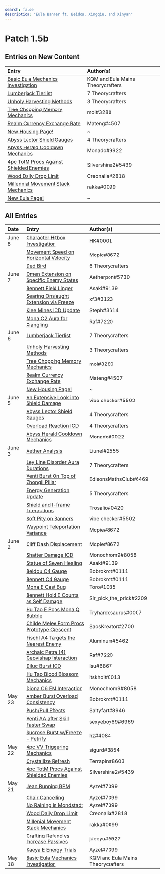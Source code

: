 ```yaml
---
search: false
description: "Eula Banner ft. Beidou, Xingqiu, and Xinyan"
---
```


# Patch 1.5b

## Entries on New Content

| Entry                                                                                                                            | Author\(s\)                       |
| :------------------------------------------------------------------------------------------------------------------------------- | :-------------------------------- |
| [Basic Eula Mechanics Investigation](/evidence/characters/cryo/eula#basic-eula-mechanics)                                        | KQM and Eula Mains Theorycrafters |
| [Lumberjack Tierlist](/evidence/general-mechanics/housing#lumberjack-tier-list)                                                  | 7 Theorycrafters                  |
| [Unholy Harvesting Methods](/evidence/general-mechanics/housing#temporary-skill-targets-enabling-unholy-harvesting-methods)      | 3 Theorycrafters                  |
| [Tree Chopping Memory Mechanics](/evidence/general-mechanics/housing#tree-chopping-memory-mechanics)                             | mol\#3280                         |
| [Realm Currency Exchange Rate](/evidence/general-mechanics/housing#realm-currency-exchange-rate-analysis)                        | Mateng\#4507                      |
| [New Housing Page!](/general-mechanics/housing)                                                                                  | ~                                 |
| [Abyss Lector Shield Gauges](/evidence/combat-mechanics/enemy-mechanics/enemy-shields#abyss-lector-shield-gauges)                | 4 Theorycrafters                  |
| [Abyss Herald Cooldown Mechanics](/evidence/combat-mechanics/enemy-mechanics/enemy-interactions#abyss-herald-cooldown-mechanics) | Monado\#9922                      |
| [4pc TotM Procs Against Shielded Enemies](/evidence/equipment/artifacts#4-piece-totm-procs-against-shielded-enemies)                   | Silvershine2\#5439                |
| [Wood Daily Drop Limit](/evidence/general-mechanics/lifeskills#wood-daily-drop-limit)                                            | Creonalia\#2818                   |
| [Millennial Movement Stack Mechanics](/evidence/equipment/weapons#millenial-movement-stack-mechanics)                            | rakka\#0099                       |
| [New Eula Page!](/characters/cryo/eula)                                                                                          | ~                                 |

## All Entries

| Date   | Entry                                                                                                                                        | Author\(s\)                       |
| :----- | :------------------------------------------------------------------------------------------------------------------------------------------- | :-------------------------------- |
| June 8 | [Character Hitbox Investigation](/evidence/general-mechanics/movement-and-physics#character-hitboxes)                                        | HK\#0001                          |
|        | [Movement Speed on Horizontal Velocity](/evidence/general-mechanics/movement-and-physics#movement-speed-affects-dashing-horizontal-velocity) | Mcpie\#8672                       |
|        | [Ded Bird](/general-mechanics/miscellaneous-entries#ded-bird)                                                                                | 6 Theorycrafters                  |
| June 7 | [Omen Extension on Specific Enemy States](/evidence/characters/hydro/mona#omen-extension-on-certain-enemies-in-certain-states)               | Aetherpon\#5730                   |
|        | [Bennett Field Linger](/evidence/characters/pyro/bennett#bennett-field-linger)                                                               | Asaki\#9139                       |
|        | [Searing Onslaught Extension via Freeze](/evidence/characters/pyro/diluc#searing-onslaught-extension-via-freeze)                             | xf3\#3123                         |
|        | [Klee Mines ICD Update](/evidence/characters/pyro/klee#klee-mines-icd-update)                                                                | Steph\#3614                       |
|        | [Mona C2 Aura for Xiangling](/evidence/characters/hydro/mona#c2-mona-aura-for-xiangling)                                                     | Raf\#7220                         |
| June 6 | [Lumberjack Tierlist](/evidence/general-mechanics/housing#lumberjack-tier-list)                                                              | 7 Theorycrafters                  |
|        | [Unholy Harvesting Methods](/evidence/general-mechanics/housing#temporary-skill-targets-enabling-unholy-harvesting-methods)                  | 3 Theorycrafters                  |
|        | [Tree Chopping Memory Mechanics](/evidence/general-mechanics/housing#tree-chopping-memory-mechanics)                                         | mol\#3280                         |
|        | [Realm Currency Exchange Rate](/evidence/general-mechanics/housing#realm-currency-exchange-rate-analysis)                                    | Mateng\#4507                      |
|        | [New Housing Page!](/general-mechanics/housing)                                                                                              | ~                                 |
| June 5 | [An Extensive Look into Shield Damage](/evidence/combat-mechanics/enemy-mechanics/enemy-shields#an-extensive-look-into-shield-damage)        | vibe checker\#5502                |
|        | [Abyss Lector Shield Gauges](/evidence/combat-mechanics/enemy-mechanics/enemy-shields#abyss-lector-shield-gauges)                            | 4 Theorycrafters                  |
|        | [Overload Reaction ICD](/evidence/combat-mechanics/elemental-effects/transformative-reactions#overload-reaction-icd)                         | 4 Theorycrafters                  |
|        | [Abyss Herald Cooldown Mechanics](/evidence/combat-mechanics/enemy-mechanics/enemy-interactions#abyss-herald-cooldown-mechanics)             | Monado\#9922                      |
| June 3 | [Aether Analysis](/evidence/characters/geo/traveler-geo#aether-analysis)                                                                     | Liunel\#2555                      |
|        | [Ley Line Disorder Aura Durations](/evidence/combat-mechanics/spiral-domains/ley-line-disorders#ley-line-aura-duration)                      | 7 Theorycrafters                  |
|        | [Venti Burst On Top of Zhongli Pillar](/evidence/characters/anemo/venti#venti-burst-on-top-of-zhongli-pillar)                                | EdisonsMathsClub\#6469            |
|        | [Energy Generation Update](/evidence/combat-mechanics/energy#energy-generation-update)                                                       | 5 Theorycrafters                  |
|        | [Shield and I-frame Interactions](/evidence/combat-mechanics/damage/shields#shield-and-i-frame-interactions)                                 | Trosalio\#0420                    |
|        | [Soft Pity on Banners](/evidence/general-mechanics/gacha#soft-pity-on-banners)                                                               | vibe checker\#5502                |
|        | [Waypoint Teleportation Variance](/evidence/general-mechanics/movement-and-physics#waypoint-teleport-variance)                               | Mcpie\#8672                       |
| June 2 | [Cliff Dash Displacement](/evidence/general-mechanics/movement-and-physics#cliff-dash-displacement)                                          | Mcpie\#8672                       |
|        | [Shatter Damage ICD](/evidence/combat-mechanics/elemental-effects/transformative-reactions#shatter-damage-icd)                               | Monochrom9\#8058                  |
|        | [Statue of Seven Healing](/evidence/general-mechanics/lifeskills#statue-of-seven-healing)                                                    | Asaki\#9139                       |
|        | [Beidou C4 Gauge](/evidence/characters/electro/beidou#beidou-c4-gauge)                                                                       | Bobrokrot\#0111                   |
|        | [Bennett C4 Gauge](/evidence/characters/pyro/bennett#bennett-c4-gauge)                                                                       | Bobrokrot\#0111                   |
|        | [Mona E Cast Bug](/evidence/general-mechanics/bugs#mona-elemental-skill-bug)                                                                 | Toro\#1035                        |
|        | [Bennett Hold E Counts as Self Damage](/evidence/characters/pyro/bennett#bennett-hold-e-counts-as-self-damage)                               | Sir_pick_the_prick\#2209          |
|        | [Hu Tao E Pops Mona Q Bubble](/evidence/characters/pyro/hu-tao#mona-q-bubble-pops-with-hu-tao-e)                                             | Tryhardosaurus\#0007              |
|        | [Childe Melee Form Procs Prototype Crescent](/evidence/characters/hydro/tartaglia#childe-can-proc-prototype-crescents-passive-in-melee-form) | SaosKreator\#2700                 |
|        | [Fischl A4 Targets the Nearest Enemy](/evidence/characters/electro/fischl#fischls-a4-targetting)                                             | Aluminum\#5462                    |
|        | [Archaic Petra \(4\) Geovishap Interaction](/evidence/equipment/artifacts#geovishap-hatchling-shields-with-4-petra)                          | Raf\#7220                         |
|        | [Diluc Burst ICD](/evidence/characters/pyro/diluc#diluc-burst-icd)                                                                           | Isu\#6867                         |
|        | [Hu Tao Blood Blossom Mechanics](/evidence/characters/pyro/hu-tao#blood-blossom-bb-duration-on-charge-attack-reapplication)                  | itskhoi\#0013                     |
|        | [Diona C6 EM Interaction](/evidence/characters/cryo/diona#diona-field-characteristics)                                                       | Monochrom9\#8058                  |
| May 23 | [Amber Burst Overload Consistency](/evidence/characters/pyro/amber#amber-burst-overload-consistency)                                         | Bobrokrot\#0111                   |
|        | [Push/Pull Effects](/evidence/general-mechanics/movement-and-physics#push-pull-effects)                                                      | Saltyfart\#8946                   |
|        | [Venti AA after Skill Faster Swap](/evidence/characters/anemo/venti#venti-autoattack-after-elemental-skill-faster-switching)                 | sexyeboy69\#6969                  |
|        | [Sucrose Burst w/Freeze + Petrify](/evidence/characters/anemo/sucrose#sucrose-freeze-and-petrify-burst-interaction)                          | hz\#4084                          |
| May 22 | [4pc VV Triggering Mechanics](/evidence/equipment/artifacts#4-piece-vv-triggering-mechanics)                                                     | sigurd\#3854                      |
|        | [Crystallize Refresh](/evidence/combat-mechanics/elemental-effects/transformative-reactions#crystallize-refresh)                             | Terrapin\#8603                    |
|        | [4pc TotM Procs Against Shielded Enemies](/evidence/equipment/artifacts#4-piece-totm-procs-against-shielded-enemies)                               | Silvershine2\#5439                |
| May 21 | [Jean Running BPM](/general-mechanics/miscellaneous-entries#jean-running-bpm)                                                                | Ayzel\#7399                       |
|        | [Chair Cancelling](/general-mechanics/miscellaneous-entries#chair-cancelling)                                                                | Ayzel\#7399                       |
|        | [No Raining in Mondstadt](/general-mechanics/miscellaneous-entries#no-raining-in-mondstadt)                                                  | Ayzel\#7399                       |
|        | [Wood Daily Drop Limit](/evidence/general-mechanics/lifeskills#wood-daily-drop-limit)                                                        | Creonalia\#2818                   |
|        | [Millenial Movement Stack Mechanics](/evidence/equipment/weapons#millenial-movement-stack-mechanics)                                         | rakka\#0099                       |
|        | [Crafting Refund vs Increase Passives](/evidence/general-mechanics/lifeskills#crafting-refund-vs-increase-passives)                          | jdeeyu\#9927                      |
|        | [Kaeya E Energy Trials](/evidence/characters/cryo/kaeya#kaeya-e-energy-trials)                                                               | Ayzel\#7399                       |
| May 18 | [Basic Eula Mechanics Investigation](/evidence/characters/cryo/eula#basic-eula-mechanics)                                                    | KQM and Eula Mains Theorycrafters |
